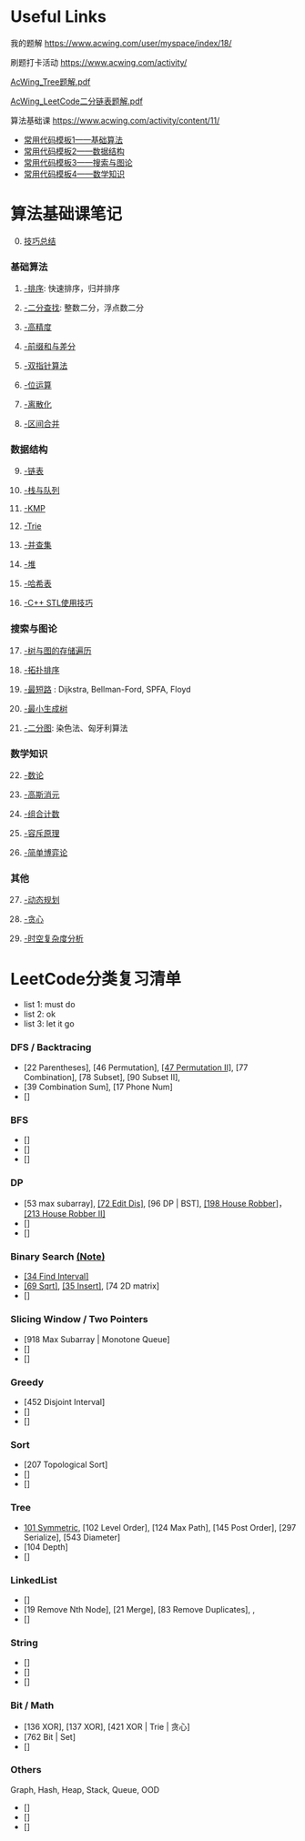 
# Useful Links

我的题解 https://www.acwing.com/user/myspace/index/18/

刷题打卡活动 https://www.acwing.com/activity/

[AcWing_Tree题解.pdf](/面经和高频/acwing/AcWing_Tree题解.pdf)

[AcWing_LeetCode二分链表题解.pdf](/面经和高频/acwing/AcWing_LeetCode二分链表题解.pdf)

算法基础课 https://www.acwing.com/activity/content/11/

  - [常用代码模板1——基础算法](https://www.acwing.com/blog/content/277/)
  - [常用代码模板2——数据结构](https://www.acwing.com/blog/content/404/)
  - [常用代码模板3——搜索与图论](https://www.acwing.com/blog/content/405/)
  - [常用代码模板4——数学知识](https://www.acwing.com/blog/content/406/)
  



# 算法基础课笔记

0. [技巧总结](/Note/0.Tricks.md)

### 基础算法

1. [-排序](/Note/1.Sort.md): 快速排序，归并排序 

2. [-二分查找](/Note/2.BinarySearch.md): 整数二分，浮点数二分

3. [-高精度](/Note/3.高精度.md) 

4. [-前缀和与差分](/Note/4.前缀和与差分.md) 

5. [-双指针算法](/Note/5.TwoPointers.md) 

6. [-位运算](/Note/6.Bit.md) 

7. [-离散化](/Note/7.离散化.md) 

8. [-区间合并](/Note/8.区间合并.md) 

### 数据结构

9. [-链表](/Note/9.LinkedList.md) 

10. [-栈与队列](/Note/10.StackQueue.md) 

11. [-KMP](/Note/11.KMP.md) 

12. [-Trie](/Note/12.Trie.md) 

13. [-并查集](/Note/13.UnionFind.md) 

14. [-堆](/Note/14.Heap.md) 

15. [-哈希表](/Note/15.Hash.md) 

16. [-C++ STL使用技巧](/Note/16.STL.md) 

### 搜索与图论

17. [-树与图的存储遍历](/Note/17.TreeGraph.md)  

18. [-拓扑排序](/Note/18.TopologicalSort.md) 

19. [-最短路](/Note/19.ShortestPath.md) : Dijkstra, Bellman-Ford, SPFA, Floyd

20. [-最小生成树](/Note/20.最小生成树.md) 

21. [-二分图](/Note/21.二分图.md): 染色法、匈牙利算法

### 数学知识

22. [-数论](/Note/22.数论.md) 

23. [-高斯消元](/Note/23.高斯消元.md) 

24. [-组合计数](/Note/24.Combination.md) 

25. [-容斥原理](/Note/25.容斥原理.md)

26. [-简单博弈论](/Note/26.简单博弈论.md) 

### 其他

27. [-动态规划](/Note/27.DP.md)

28. [-贪心](/Note/28.贪心.md) 

29. [-时空复杂度分析](/Note/29.Complexity.md) 


# LeetCode分类复习清单

- list 1: must do
- list 2: ok 
- list 3: let it go

### DFS / Backtracing 

- [22 Parentheses], [46 Permutation], [[47 Permutation II]](Leetcode_CPP/47.md), [77 Combination], [78 Subset], [90 Subset II], 
- [39 Combination Sum], [17 Phone Num]
- []


### BFS

- []
- []
- []


### DP

- [53 max subarray], [[72 Edit Dis]](Leetcode_CPP/72.md), [96 DP | BST], [[198 House Robber]](Leetcode_CPP/198.md)，[[213 House Robber II]](Leetcode_CPP/213.md)
- []
- []


### Binary Search [(Note)](/Note/2.BinarySearch.md)

- [[34 Find Interval]](/Leetcode_CPP/34.md)
- [[69 Sqrt]](/Leetcode_CPP/69.md), [[35 Insert]](/Leetcode_CPP/35.md), [74 2D matrix]
- []

### Slicing Window / Two Pointers

- [918 Max Subarray | Monotone Queue]
- []
- []


### Greedy

- [452 Disjoint Interval]
- []
- []


### Sort

- [207 Topological Sort]
- []
- []


### Tree

- [101 Symmetric](/Leetcode_CPP/101.md), [102 Level Order], [124 Max Path], [145 Post Order], [297 Serialize], [543 Diameter]
- [104 Depth]
- []

### LinkedList

- []
- [19 Remove Nth Node], [21 Merge], [83 Remove Duplicates], , 
- []

### String

- []
- []
- []



### Bit / Math

- [136 XOR], [137 XOR], [421 XOR | Trie | 贪心]
- [762 Bit | Set]
- []

### Others

Graph, Hash, Heap, Stack, Queue, OOD

- []
- []
- []



